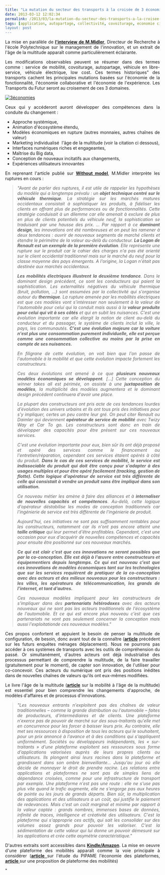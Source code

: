 ```yaml
---
title: "La mutation du secteur des transports à la croisée de 3 économies"
date: 2013-03-12 12:02:34
permalink: /2013/03/la-mutation-du-secteur-des-transports-a-la-croisee-de-3-economies.html
tags: [application, autopartage, collectivité, covoiturage, economie circulaire, Efficacité énergétique, Fablab, gouvernance, holoptisme, innovation, intelligence collective, internet, low cost, management de la mobilité, marketing individualisé, monnaie complémentaire, multimodes, open innovation, plate-forme, Plateforme d'idées, Service de mobilité]
layout: post
---
```


<p style="text-align: justify">La mise en parallèle de <strong><a href="http://www.withoutmodel.com/article.php?ID=2778#.UT2Gr7Sii1o.twitter" target="_blank">l'interview de M.Midler</a></strong>, Directeur de Recherche à l'école Polytechnique sur le management de l'innovation, et un extrait de l'âge de la multitude apparaît comme particulièrement éclairante. </p> <p style="text-align: justify">Les modifications observables peuvent se résumer dans des termes comme : service de mobilité, covoiturage, autopartage, véhicule en libre-service, véhicule électrique, low cost. Ces termes historiques" des transports cachent les principales mutations basées sur l'économie de la fonctionnalité, l'économie collaborative et l'économie de l'expérience. Les Transports du Futur seront au croisement de ces 3 domaines. </p> <p style="text-align: justify"> <a class="asset-img-link" href="https://gabrielplassat.github.io/transportsdufutur/wp-content/uploads/sites/6/old/6a0120a66d2ad4970b017c3794d114970b-pi.jpg"><img alt="3économies" class="asset  asset-image at-xid-6a0120a66d2ad4970b017c3794d114970b" src="/wp-content/uploads/sites/6/old/6a0120a66d2ad4970b017c3794d114970b-500wi.jpg" style="margin-right: automargin-left: auto" title="3économies" /></a><br /> </p>  <!--more-->   <p style="text-align: justify">Ceux qui y accéderont auront développer des compétences dans la conduite du changement :</p> <ul> <li> <div style="text-align: justify">Approche systémique,</div> </li> <li> <div style="text-align: justify">Animation d'écosystème étendu,</div> </li> <li> <div style="text-align: justify">Modèles économiques en rupture (autres monnaies, autres chaînes de valeur)</div> </li> <li> <div style="text-align: justify">Marketing individualisé  l'âge de la multitude (voir la citation ci dessous),</div> </li> <li> <div style="text-align: justify">Interfaces numériques riches et engageantes,</div> </li> <li> <div style="text-align: justify">Maîtrise du Big data,</div> </li> <li>Conception de nouveaux incitatifs aux changements,</li> <li>Expériences utilisateurs innovantes</li> </ul> <p style="text-align: justify">En reprenant l'article publié sur <strong><a href="http://www.withoutmodel.com/article.php?ID=2778#.UT2Gr7Sii1o.twitter" target="_blank">Without model</a></strong>, M.Midler interprète les ruptures en cours : </p> <blockquote> <p style="text-align: justify"><em>"Avant de parler des ruptures, il est utile de rappeler les hypothèses du modèle qui a longtemps prévalu : un <strong>objet technique centré sur le véhicule thermique</strong>. La stratégie sur les marchés matures occidentaux consistait à sophistiquer les produits, à fidéliser les clients en offrant plus de performances ou de fonctionnalités. Cette stratégie conduisait à un dilemme car elle amenait à exclure de plus en plus de clients potentiels du véhicule neuf, la sophistication se traduisant par une hausse des prix. ... Par rapport à ce <strong>dominant design</strong>, les innovations ont été nombreuses et on peut les ramener à deux tendances : ouvrir de nouveaux segments de marché clients et étendre le périmètre de la valeur au-delà du conducteur. <strong>La Logan de Renault est un exemple de la première évolution</strong>. Elle représente une rupture sur le produit car le cahier des charges n'a pas été orienté sur le client occidental traditionnel mais sur le marché du neuf pour la classe moyenne des pays émergents. A l'origine, la Logan n'était pas destinée aux marchés occidentaux.</em></p> <p style="text-align: justify"><em><strong>Les mobilités électriques illustrent la deuxième tendance</strong>. Dans le dominant design précédent, ce sont les conducteurs qui paient la sophistication. Les externalités négatives du véhicule thermique (bruit, pollution, …) sont assumées par la collectivité qui s'organise autour du <strong>thermique</strong>. La rupture amenée par les mobilités électriques est que ces modèles vont s'intéresser non seulement à la valeur de l'automobile pour celui qui la conduit mais aussi à la <strong>valeur produite pour celui qui vit à ses côtés</strong> et qui en subit les nuisances. C'est une évolution importante car elle élargit la notion de client au-delà du conducteur et du passager, le système de clients inclut la ville, le pays, les communautés. <strong>C'est une évolution majeure car la voiture n'est plus une consommation purement individuelle, elle est perçue comme une consommation collective au moins par la prise en compte de ses nuisances.</strong></em></p> <p style="text-align: justify"><em>En filigrane de cette évolution, on voit bien que l'on passe de l'automobile à la mobilité et que cette évolution impacte fortement les constructeurs.</em></p> <p style="text-align: justify"><em>Ces deux évolutions ont amené à ce que <strong>plusieurs nouveaux modèles économiques se développent</strong>. [...] Cette conception du winner takes all est périmée, on assiste à une <strong>juxtaposition de modèles</strong>, la multiplicité des modèles augmentera et le dominant design précédent continuera d'avoir une place.</em></p> <p style="text-align: justify"><em>La plupart des constructeurs ont pris acte de ces tendances lourdes d'évolution des univers urbains et ils ont tous pris des initiatives pour s'y impliquer, certes un peu contre leur gré. On peut citer Renault ou Daimler qui deviennent <strong>opérateur de service de mobilité</strong> avec Twizy Way et Car To go. Les constructeurs sont donc en train de développer des capacités pour être présent sur ces nouveaux services.</em></p> <p style="text-align: justify"><em>C'est une évolution importante pour eux, bien sûr ils ont déjà proposé et opéré des services comme le financement ou l'entretien/réparation, cependant ces services étaient opérés à côté du produit. <strong>Dans le cas de ces services de mobilité, le service est indissociable du produit qui doit être conçu pour s'adapter à des usages multiples et pour être opéré facilement (tracking, gestion de flotte). Cette logique d'opérateur de service est très différente de celle qui consistait à vendre un produit sans être impliqué dans son utilisation.</strong></em></p> <p style="text-align: justify"><em>Ce nouveau métier les amène à faire des alliances et à <strong>internaliser de nouvelles capacités et compétences</strong>. Au-delà, cette logique d'opérateur déstabilise les modes de conception traditionnels car l'ingénierie de service est très différente de l'ingénierie de produit.</em></p> <p style="text-align: justify"><em>Aujourd'hui, ces initiatives ne sont pas suffisamment rentables pour les constructeurs, notamment car ils n'ont pas encore atteint une <strong>taille critique</strong> qui leur permet d'être profitables. Cependant, c'est une occasion pour eux d'acquérir de nouvelles compétences et capacités pour ensuite être positionné sur ces nouveaux marchés.</em></p> <p style="text-align: justify"><em><strong>Ce qui est clair c'est que ces innovations ne seront possibles que par la co-conception. Elle est déjà à l'œuvre entre constructeurs et équipementiers depuis longtemps. Ce qui est nouveau c'est que ces innovations de modèles économiques tant sur les technologies que sur les services requièrent de pratiquer de la co-conception avec des acteurs et des milieux nouveaux pour les constructeurs : les villes, les opérateurs de télécommunication, les grands de l'internet, et tant d'autres.</strong></em></p> <p style="text-align: justify"><em>Ces nouveaux modèles impliquent pour les constructeurs de s'impliquer dans des <strong>partenariats hétérodoxes</strong> avec des acteurs nouveaux qui ne sont pas les acteurs traditionnels de l'écosystème de l'automobile. Et ce qui est encore plus nouveau c'est que ces partenariats ne vont pas seulement concerner la conception mais aussi l'exploitationde ces nouveaux modèles."</em></p> </blockquote> <p style="text-align: justify">Ces propos confortent et appuient le besoin de penser la multitude de configuration, de besoin, donc avant tout de la connaître (<strong><a href="https://gabrielplassat.github.io/transportsdufutur/2012/12/nous-pouvons-mieux-decider-si-nous-ameliorons-nos-connaissances-emd-suite.html" target="_blank">article</a></strong> précédent sur les futurs enquêtes ménages déplacement). Nous ne pourrons pas accéder à ces systèmes de transports avec les outils de compréhension du passé. Or simultanément, d'autres acteurs ont déjà industrialisé des processus permettant de comprendre la multitude, de la faire travailler (gratuitement pour le moment), de capter son innovation, de l'utiliser pour co-concevoir. Ces acteurs du numérique ont pris des positions inédites dans de nouvelles chaînes de valeurs qu'ils ont eux-mêmes modifiées.</p> <p style="text-align: justify">Le livre l'âge de la multitude (<strong><a href="https://gabrielplassat.github.io/transportsdufutur/2013/02/les-transports-a-lage-de-la-multitude.html" target="_blank">article</a></strong> sur la mobilité à l'âge de la multitude) est essentiel pour bien comprendre les changements d'approche, de modèles d'affaires et de processus d'innovations.</p> <blockquote> <p style="text-align: justify"><em>"Les nouveaux entrants n'exploitent pas des chaînes de valeur traditionnelles – comme la grande distribution ou l'automobile – faites de producteurs, d'intermédiaires et de clients. Une plateforme n'exerce pas de pouvoir de marché sur des sous-traitants qu'elle met en concurrence pour les forcer à baisser leurs prix. Au contraire, elle met ses ressources à disposition de tous les acteurs qui le souhaitent, pour un prix annoncé à l'avance et à des conditions qui s'appliquent uniformément. Sociétés ou développeurs indépendants, les « sur-traitants » d'une plateforme exploitent ses ressources sous forme d'applications valorisées auprès de leurs propres clients ou utilisateurs. Ils plongent ainsi leurs racines dans la plateforme et grandissent dans son ombre bienveillante… Jusqu'au jour où elle décide de monnayer le droit de prendre racine. Les relations entre applications et plateformes ne sont pas de simples liens de dépendance croisées, comme pour une infrastructure de transport par exemple. Une plateforme n'est pas une route : elle ne s'use pas plus vite quand le trafic augmente, elle ne s'engorge pas aux heures de pointe ou les jours de grands départs. Bien sûr, la multiplication des applications et des utilisateurs a un coût, qui justifie le paiement de redevances. Mais c'est un coût marginal et minime par rapport à la valeur captée : grands nombres, immenses bases de données, infinité de traces, intelligence et créativité des utilisateurs. C'est la plateforme qui s'approprie ces actifs, qui sait les consolider sur des volumes assez grands pour pouvoir les valoriser. C'est la sédimentation de cette valeur qui lui donne un pouvoir démesuré sur les applications et crée cette asymétrie caractéristique."</em></p> </blockquote> <p style="text-align: justify">D'autres extraits sont accessibles dans <strong><a href="https://kindle.amazon.com/work/lage-multitude-entreprendre-revolution-ebook/B0083SAK1A/B007YIFW40" target="_blank">Kindle/Amazon</a></strong>. La mise en oeuvre d'une plateforme des mobilités apparaît comme la voie principale à considérer (<a href="https://gabrielplassat.github.io/transportsdufutur/2013/03/vers-leconomie-des-plate-formes-nouvelle-etude-du-pipame-sur-la-location-de-biens-et-services.html" target="_blank"><strong>article</strong> </a>sur l'étude du PIPAME l'économie des plateformes, <a href="https://gabrielplassat.github.io/transportsdufutur/2013/02/vw-xl1-prefigure-sans-doute-lautomobile-du-futur-ce-vehicule-objet-etait-previsible-depuis-des-dizaines-dannees.html" target="_blank"><strong>article</strong> </a>sur une proposition de plateforme des mobilités)</p>"
